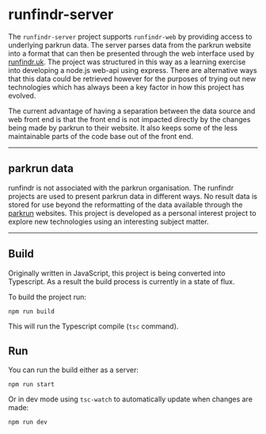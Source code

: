 # runfindr-server

The `runfindr-server` project supports `runfindr-web` by providing access to underlying parkrun data. The server parses data from the parkrun website into a format that can then be presented through the web interface used by [runfindr.uk](http://www.runfindr.uk). The project was structured in this way as a learning exercise into developing a node.js web-api using express. There are alternative ways that this data could be retrieved however for the purposes of trying out new technologies which has always been a key factor in how this project has evolved.

The current advantage of having a separation between the data source and web front end is that the front end is not impacted directly by the changes being made by parkrun to their website. It also keeps some of the less maintainable parts of the code base out of the front end.

---

## parkrun data

runfindr is not associated with the parkrun organisation. The runfindr projects are used to present parkrun data in different ways. No result data is stored for use beyond the reformatting of the data available through the [parkrun](https://www.parkrun.com) websites. This project is developed as a personal interest project to explore new technologies using an interesting subject matter.

---

## Build

Originally written in JavaScript, this project is being converted into Typescript. As a result the build process is currently in a state of flux.

To build the project run:

```
npm run build
```

This will run the Typescript compile (`tsc` command).

## Run

You can run the build either as a server:

```
npm run start
````

Or in dev mode using `tsc-watch` to automatically update when changes are made:

```
npm run dev
```


